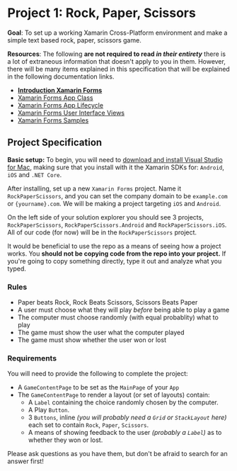 # Project 1: Rock, Paper, Scissors

**Goal**: To set up a working Xamarin Cross-Platform environment and make a simple text based rock, paper, scissors game.

**Resources**:
The following **are not required to read _in their entirety_** there is a lot of extraneous information that doesn't apply to you in them. However, there will be many items explained in this specification that will be explained in the following documentation links.

- [**Introduction Xamarin Forms**](https://docs.microsoft.com/en-us/xamarin/xamarin-forms/get-started/introduction-to-xamarin-form)
- [Xamarin Forms App Class](https://docs.microsoft.com/en-us/xamarin/xamarin-forms/app-fundamentals/application-class)
- [Xamarin Forms App Lifecycle](https://docs.microsoft.com/en-us/xamarin/xamarin-forms/app-fundamentals/app-lifecycle)
- [Xamarin Forms User Interface Views](https://docs.microsoft.com/en-us/xamarin/xamarin-forms/user-interface/index)
- [Xamarin Forms Samples](https://docs.microsoft.com/en-us/xamarin/xamarin-forms/samples/index)

## Project Specification

**Basic setup:** To begin, you will need to [download and install Visual Studio for Mac](https://docs.microsoft.com/en-us/visualstudio/mac/installation), making sure that you install with it the Xamarin SDKs for: `Android`, `iOS` and `.NET Core`.

After installing, set up a new `Xamarin Forms` project. Name it `RockPaperScissors`, and you can set the company domain to be `example.com` or `{yourname}.com`. We will be making a project targeting `iOS` and `Android`.

On the left side of your solution explorer you should see 3 projects, `RockPaperScissors`, `RockPaperScissors.Android` and `RockPaperScissors.iOS`. All of our code (for now) will be in the `RockPaperScissors` project.

It would be beneficial to use the repo as a means of seeing how a project works. You **should not be copying code from the repo into your project.** If you're going to copy something directly, type it out and analyze what you typed.

### Rules

- Paper beats Rock, Rock Beats Scissors, Scissors Beats Paper
- A user must choose what they will play _before_ being able to play a game
- The computer must choose randomly (with equal probablity) what to play
- The game must show the user what the computer played
- The game must show whether the user won or lost

### Requirements

You will need to provide the following to complete the project:

- A `GameContentPage` to be set as the `MainPage` of your `App`
- The `GameContentPage` to render a layout (or set of layouts) contain:
  - A `Label` containing the choice randomly chosen by the computer.
  - A Play `Button`.
  - 3 `Buttons`, inline _(you will probably need a `Grid` or `StackLayout` here)_ each set to contain `Rock`, `Paper`, `Scissors`.
  - A means of showing feedback to the user _(probably a `Label`)_ as to whether they won or lost.

Please ask questions as you have them, but don't be afraid to search for an answer first!
